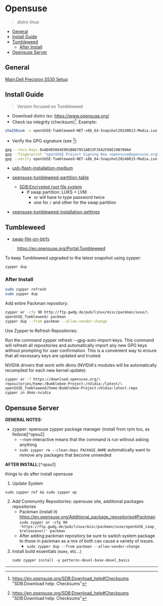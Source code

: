 # Opensuse

> distro linux

<!-- toc -->

- [General](#general)
- [Install Guide](#install-guide)
- [Tumbleweed](#tumbleweed)
  - [After Install](#after-install)
- [Opensuse Server](#opensuse-server)

<!-- tocstop -->

## General

[Main:Dell Precision 5530 Setup](https://en.opensuse.org/Main:Dell_Precision_5530_Setup)

## Install Guide

> Version focused on Tumbleweed

- Download distro iso: https://www.opensuse.org/
- Check iso integrity (checksum)[^1]. Example:

```sh
sha256sum -c openSUSE-Tumbleweed-NET-x86_64-Snapshot20240813-Media.iso.sha256
```

- Verify the GPG signature (see [^1])

```sh
gpg --recv-keys 0xAD485664E901B867051AB15F35A2F86E29B700A4
gpg --fingerprint "openSUSE Project Signing Key <opensuse@opensuse.org>"
gpg --verify openSUSE-Tumbleweed-NET-x86_64-Snapshot20240815-Media.iso.sha256.asc openSUSE-Tumbleweed-NET-x86_64-Snapshot20240815-Media.iso
```

- [usb-flash-installation-medium](./usb-flash-installation-medium.md)

- [opensuse-tumbleweed-partition-table](./opensuse-tumbleweed-partition-table.md)
  - [SDB:Encrypted root file system](https://en.opensuse.org/SDB:Encrypted_root_file_system)
    - If swap partition: LUKS + LVM
      - or will have to type password twice
      - one for `/` and other for the swap partition

- [opensuse-tumbleweed-installation-settings](./opensuse-tumbleweed-installation-settings.md)

## Tumbleweed

- [swap-file-on-btrfs](/it/linux/btrfs-swapfile.md)

> https://en.opensuse.org/Portal:Tumbleweed

To keep Tumbleweed upgraded to the latest snapshot using zypper:

```sh
zypper dup
```

### After Install

```sh
sudo zypper refresh
sudo zypper dup
```

Add entire Packman repository:

```sh
zypper ar -cfp 90 http://ftp.gwdg.de/pub/linux/misc/packman/suse/\
openSUSE_Tumbleweed/ packman
zypper dup --from packman --allow-vendor-change
```

Use Zypper to Refresh Repositories:

Run the command zypper refresh --gpg-auto-import-keys. This command will refresh all repositories and automatically import any new GPG keys without prompting for user confirmation. This is a convenient way to ensure that all necessary keys are updated and trusted.


NVIDIA drivers that work with dkms (NVIDIA's modules will be automatically recompiled for each new kernel update):

```sh
zypper ar -f https://download.opensuse.org/\
repositories/home:/Bumblebee-Project:/nVidia:/latest/\
openSUSE_Tumbleweed/home:Bumblebee-Project:nVidia:latest.repo
zypper in dkms-nvidia
```


## Opensuse Server

**GENERAL NOTES:**

- zypper: opensuse zypper package manager (install from rpm too, as fedora)[^opsu2]
    - --non-interactive means that the command is run without asking anything
    - `sudo zypper rm --clean-deps PACKAGE_NAME` automatically want to remove any packages that become unneeded

**AFTER INSTALL:**[^opsu1]

things to do after install opensuse

1. Update System

`sudo zypper ref && sudo zypper up`

2. Add Community Repositories: opensuse site, additional packages repositories
    - Packman (install it) https://en.opensuse.org/Additional_package_repositories#Packman
    `sudo zypper ar -cfp 90 'https://ftp.gwdg.de/pub/linux/misc/packman/suse/openSUSE_Leap_$releasever/' packman`
    - After adding packman repository be sure to switch system package to those in packman as a mix of both can cause a variety of issues.
        - `sudo zypper dup --from packman --allow-vendor-change`
3. Install build essentials (`make`, etc...)
    ```
    sudo zypper install -y patterns-devel-base-devel_basis
    ```

---

[^1]: https://en.opensuse.org/SDB:Download_help#Checksums "SDB:Download help: Checksums"
